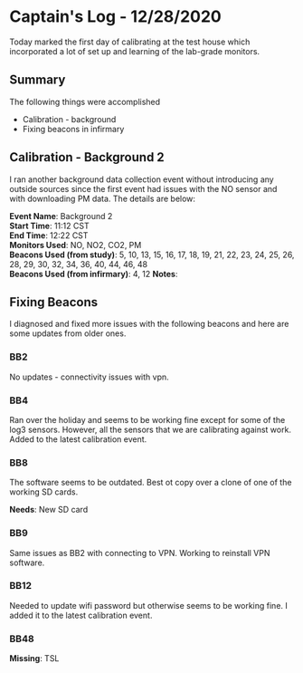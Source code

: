 # Captain's Log - 12/28/2020
Today marked the first day of calibrating at the test house which incorporated a lot of set up and learning of the lab-grade monitors. 

## Summary
The following things were accomplished
- Calibration - background
- Fixing beacons in infirmary

## Calibration - Background 2
I ran another background data collection event without introducing any outside sources since the first event had issues with the NO sensor and with downloading PM data. The details are below:

**Event Name**: Background 2 <br>
**Start Time**: 11:12 CST <br>
**End Time**: 12:22 CST <br>
**Monitors Used**: NO, NO2, CO2, PM <br>
**Beacons Used (from study)**: 5, 10, 13, 15, 16, 17, 18, 19, 21, 22, 23, 24, 25, 26, 28, 29, 30, 32, 34, 36, 40, 44, 46, 48 <br>
**Beacons Used (from infirmary)**: 4, 12
**Notes**: 

## Fixing Beacons
I diagnosed and fixed more issues with the following beacons and here are some updates from older ones.

### BB2
No updates - connectivity issues with vpn. 

### BB4
Ran over the holiday and seems to be working fine except for some of the log3 sensors. However, all the sensors that we are calibrating against work. Added to the latest calibration event. 

### BB8
The software seems to be outdated. Best ot copy over a clone of one of the working SD cards. 

**Needs**: New SD card

### BB9
Same issues as BB2 with connecting to VPN. Working to reinstall VPN software.

### BB12
Needed to update wifi password but otherwise seems to be working fine. I added it to the latest calibration event.

### BB48

**Missing**: TSL

